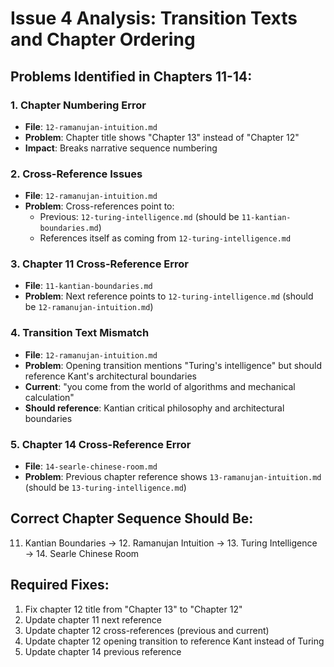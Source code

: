 # Issue 4 Analysis: Transition Texts and Chapter Ordering

## Problems Identified in Chapters 11-14:

### 1. Chapter Numbering Error
- **File**: `12-ramanujan-intuition.md`
- **Problem**: Chapter title shows "Chapter 13" instead of "Chapter 12"
- **Impact**: Breaks narrative sequence numbering

### 2. Cross-Reference Issues
- **File**: `12-ramanujan-intuition.md`
- **Problem**: Cross-references point to:
  - Previous: `12-turing-intelligence.md` (should be `11-kantian-boundaries.md`)
  - References itself as coming from `12-turing-intelligence.md`
  
### 3. Chapter 11 Cross-Reference Error
- **File**: `11-kantian-boundaries.md`
- **Problem**: Next reference points to `12-turing-intelligence.md` (should be `12-ramanujan-intuition.md`)

### 4. Transition Text Mismatch
- **File**: `12-ramanujan-intuition.md`
- **Problem**: Opening transition mentions "Turing's intelligence" but should reference Kant's architectural boundaries
- **Current**: "you come from the world of algorithms and mechanical calculation"
- **Should reference**: Kantian critical philosophy and architectural boundaries

### 5. Chapter 14 Cross-Reference Error
- **File**: `14-searle-chinese-room.md`
- **Problem**: Previous chapter reference shows `13-ramanujan-intuition.md` (should be `13-turing-intelligence.md`)

## Correct Chapter Sequence Should Be:
11. Kantian Boundaries → 12. Ramanujan Intuition → 13. Turing Intelligence → 14. Searle Chinese Room

## Required Fixes:
1. Fix chapter 12 title from "Chapter 13" to "Chapter 12"
2. Update chapter 11 next reference
3. Update chapter 12 cross-references (previous and current)
4. Update chapter 12 opening transition to reference Kant instead of Turing
5. Update chapter 14 previous reference
